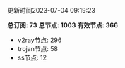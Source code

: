 更新时间2023-07-04 09:19:23

**总订阅: 73**
**总节点: 1003**
**有效节点: 366**
- v2ray节点: 296
- trojan节点: 58
- ss节点: 12
